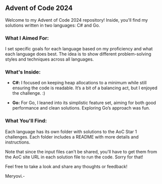 ## Advent of Code 2024

Welcome to my Advent of Code 2024 repository! Inside, you'll find my solutions written in two languages: C# and Go.

### What I Aimed For:

I set specific goals for each language based on my proficiency and what each language does best. The idea is to show different problem-solving styles and techniques across all languages.

### What's Inside:

- **C#:** I focused on keeping heap allocations to a minimum while still ensuring the code is readable. It’s a bit of a balancing act, but I enjoyed the challenge. :)
  
- **Go:** For Go, I leaned into its simplistic feature set, aiming for both good performance and clean solutions. Exploring Go’s approach was fun.

### What You'll Find:

Each language has its own folder with solutions to the AoC Star 1 challenges. Each folder includes a README with more details and instructions.

Note that since the input files can't be shared, you'll have to get them from the AoC site URL in each solution file to run the code. Sorry for that!

Feel free to take a look and share any thoughts or feedback!

Meryovi.-
